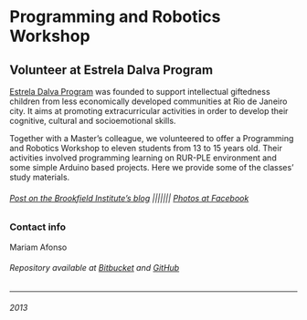 # **Programming and Robotics Workshop** #

## Volunteer at Estrela Dalva Program ##


[Estrela Dalva Program](http://www.programaestreladalva.org.br/) was founded to support intellectual giftedness children from less economically developed communities at Rio de Janeiro city. It aims at promoting extracurricular activities in order to develop their cognitive, cultural and socioemotional skills.

Together with a Master’s colleague, we volunteered to offer a Programming and Robotics Workshop to eleven students from 13 to 15 years old. Their activities involved programming learning on RUR-PLE environment and some simple Arduino based projects. Here we provide some of the classes’ study materials.


###### [Post on the Brookfield Institute’s blog](http://blog.institutobrookfield.org.br/index.php/2013/09/voluntarios-ensinam-robotica-para-jovens-superdotados/) ||||||| [Photos at Facebook](https://www.facebook.com/media/set/?set=a.335777209886426.1073741831.114418502022299&type=3) ######



### Contact info ###
Mariam Afonso
###### Repository available at [Bitbucket](https://bitbucket.org/mariamafonso/estrela_dalva) and [GitHub](https://github.com/mariamafonso/estrela_dalva) ######


***
###### 2013 ######
